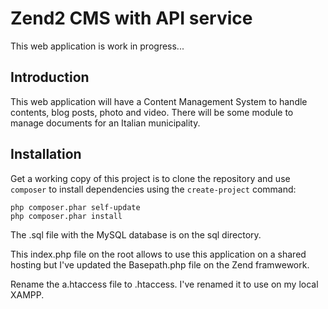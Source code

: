 Zend2 CMS with API service
=======================

This web application is work in progress...

Introduction
------------
This web application will have a Content Management System to handle contents, blog posts, photo and video. There will be some module to manage documents for an Italian municipality.


Installation
------------

Get a working copy of this project is to clone the repository and use `composer` to install dependencies using the `create-project` command:

    php composer.phar self-update
    php composer.phar install
	
The .sql file with the MySQL database is on the sql directory.

This index.php file on the root allows to use this application on a shared hosting but I've updated the Basepath.php file on the Zend framwework.

Rename the a.htaccess file to .htaccess. I've renamed it to use on my local XAMPP.
